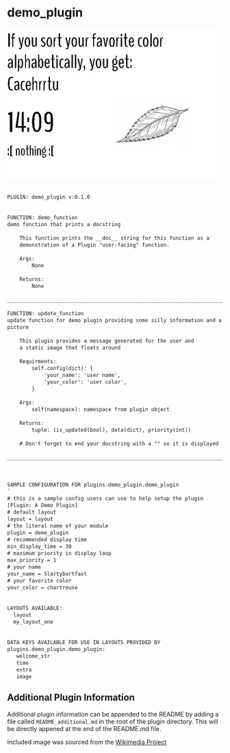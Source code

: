 # demo_plugin
![sample image for plugin demo_plugin](./demo_plugin_sample.png)
```

PLUGIN: demo_plugin v:0.1.0


FUNCTION: demo_function
demo function that prints a docstring
    
    This function prints the __doc__ string for this function as a 
    demonstration of a Plugin "user-facing" function.
    
    Args:
        None
        
    Returns:
        None
    
___________________________________________________________________________
 
FUNCTION: update_function
update function for demo plugin providing some silly information and a picture
    
    This plugin provides a message generated for the user and 
    a static image that floats around
    
    Requirments:
        self.config(dict): {
            'your_name': 'user name',
            'your_color': 'user color',
        }
        
    Args: 
        self(namespace): namespace from plugin object
    
    Returns:
        tuple: (is_updated(bool), data(dict), priority(int))

    # Don't forget to end your docstring with a "" so it is displayed
    
___________________________________________________________________________
 


SAMPLE CONFIGURATION FOR plugins.demo_plugin.demo_plugin
`
# this is a sample config users can use to help setup the plugin
[Plugin: A Demo Plugin]
# default layout
layout = layout
# the literal name of your module
plugin = demo_plugin
# recommended display time
min_display_time = 30
# maximum priority in display loop
max_priority = 1
# your name
your_name = Slartybartfast
# your favorite color
your_color = chartreuse


LAYOUTS AVAILABLE:
  layout
  my_layout_one


DATA KEYS AVAILABLE FOR USE IN LAYOUTS PROVIDED BY plugins.demo_plugin.demo_plugin:
   welcome_str
   time
   extra
   image
```

## Additional Plugin Information
Additional plugin information can be appended to the README by adding a file called `README_additional.md` in the root of the plugin directory. This will be directly appened at the end of the README.md file.


Included image was sourced from the [Wikimedia Project](https://commons.wikimedia.org/wiki/File:Acuminate_Leaf_\(PSF\).jpg)
